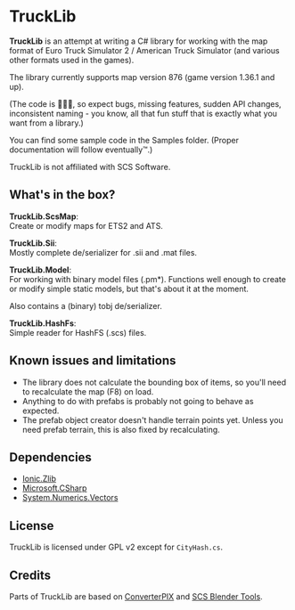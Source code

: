 # TruckLib

**TruckLib** is an attempt at writing a C# library for working with the map format of 
Euro Truck Simulator 2 / American Truck Simulator (and various other formats used in the games).

The library currently supports map version 876 (game version 1.36.1 and up).

(The code is 💩💩💩, so expect bugs, missing features,
sudden API changes, inconsistent naming - you know, all that fun stuff that is exactly 
what you want from a library.)

You can find some sample code in the Samples folder. (Proper documentation will follow eventually™.)  

TruckLib is not affiliated with SCS Software.

## What's in the box?
**TruckLib.ScsMap**:  
Create or modify maps for ETS2 and ATS.

**TruckLib.Sii**:  
Mostly complete de/serializer for .sii and .mat files.

**TruckLib.Model**:  
For working with binary model files (.pm\*). Functions well enough to create or modify simple static models,
but that's about it at the moment.

Also contains a (binary) tobj de/serializer.

**TruckLib.HashFs**:  
Simple reader for HashFS (.scs) files.

## Known issues and limitations
* The library does not calculate the bounding box of items, so you'll need to recalculate the map (F8) on load.
* Anything to do with prefabs is probably not going to behave as expected.
* The prefab object creator doesn't handle terrain points yet. Unless you need prefab terrain, this is also
 fixed by recalculating.
 
## Dependencies
* [Ionic.Zlib](https://www.nuget.org/packages/Iconic.Zlib.Netstandard/)
* [Microsoft.CSharp](https://www.nuget.org/packages/Microsoft.CSharp/)
* [System.Numerics.Vectors](https://www.nuget.org/packages/System.Numerics.Vectors/)

## License
TruckLib is licensed under GPL v2 except for `CityHash.cs`.

## Credits
Parts of TruckLib are based on [ConverterPIX](https://github.com/mwl4/ConverterPIX)
and [SCS Blender Tools](https://github.com/SCSSoftware/BlenderTools/).
